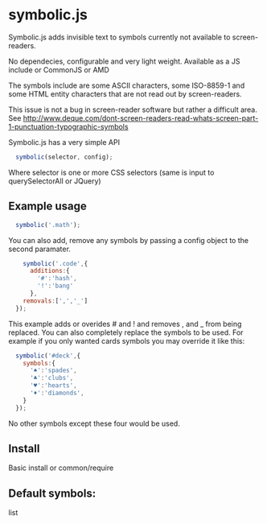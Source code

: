 symbolic.js
===========

Symbolic.js adds invisible text to symbols currently not available to screen-readers.

No dependecies, configurable and very light weight.
Available as a JS include or CommonJS or AMD

The symbols include are some ASCII characters, some ISO-8859-1 and some HTML entity characters that are not read out by screen-readers.

This issue is not a bug in screen-reader software but rather a difficult area. See http://www.deque.com/dont-screen-readers-read-whats-screen-part-1-punctuation-typographic-symbols

Symbolic.js has a very simple API
```javascript
  symbolic(selector, config);
``` 

Where selector is one or more CSS selectors (same is input to querySelectorAll or JQuery) 

## Example usage

```javascript
  symbolic('.math');
```  

  You can also add, remove any symbols by passing a config object to the second paramater.
```javascript  
    symbolic('.code',{
      additions:{
        '#':'hash',
        '!':'bang'
      },
    removals:[',','_']
  }); 
```  

This example adds or overides # and ! and removes , and _ from being replaced.
You can also completely replace the symbols to be used. 
For example if you only wanted cards symbols you may override it like this:
```javascript  
  symbolic('#deck',{
    symbols:{
      '♠':'spades',
      '♣':'clubs',
      '♥':'hearts',
      '♦':'diamonds',
    }
  }); 
```

No other symbols except these four would be used.

## Install

Basic install or common/require
                 
## Default symbols:
list
